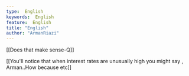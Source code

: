 ```yaml
---
type:  English
keywords:  English
feature:  English
title: "English"
author: "ArmanRiazi"
---
```



[[Does that make sense-Q]]

 [[You'll notice that when interest rates are unusually high you might say , Arman..How because etc]]

 
